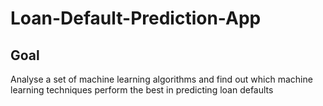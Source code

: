 # Loan-Default-Prediction-App

## Goal

Analyse a set of machine learning algorithms and find out which machine learning techniques perform the best in predicting loan defaults
